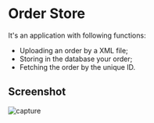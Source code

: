 # Order Store
It's an application with following functions:
 - Uploading an order by a XML file;
 - Storing in the database your order;
 - Fetching the order by the unique ID.
 
## Screenshot

![capture](https://cloud.githubusercontent.com/assets/7365641/11208801/e88ef774-8d25-11e5-838d-9fd1a853adc3.PNG)